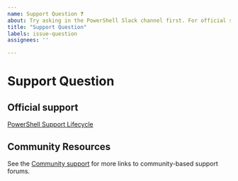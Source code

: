 ```yaml
---
name: Support Question ❓
about: Try asking in the PowerShell Slack channel first. For official support, refer to the PowerShell Support Lifecycle at https://aka.ms/pslifecycle
title: "Support Question"
labels: issue-question
assignees: ''

---
```


# Support Question

## Official support

[PowerShell Support Lifecycle](https://aka.ms/pslifecycle)

## Community Resources

See the [Community support](https://docs.microsoft.com/powershell/scripting/community/community-support)
for more links to community-based support forums.
